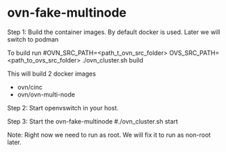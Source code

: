 # ovn-fake-multinode

Step 1: Build the container images.
By default docker is used. Later we will switch to podman

To build run
#OVN_SRC_PATH=<path_t_ovn_src_folder> OVS_SRC_PATH=<path_to_ovs_src_folder> ./ovn_cluster.sh build

This will build 2 docker images 
   * ovn/cinc
   * ovn/ovn-multi-node

Step 2: Start openvswitch in your host.

Step 3: Start the ovn-fake-multinode
#./ovn_cluster.sh start

Note: Right now we need to run as root. We will fix it to run as non-root later.

